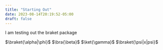 ```yaml
---
title: "Starting Out"
date: 2023-08-14T20:19:52-05:00
draft: false
---
```


I am testing out the braket package

$\braket{\alpha|\phi}$
$\bra{\beta}$
$\ket{\gamma}$
$\braket{\psi|x|psi}$
